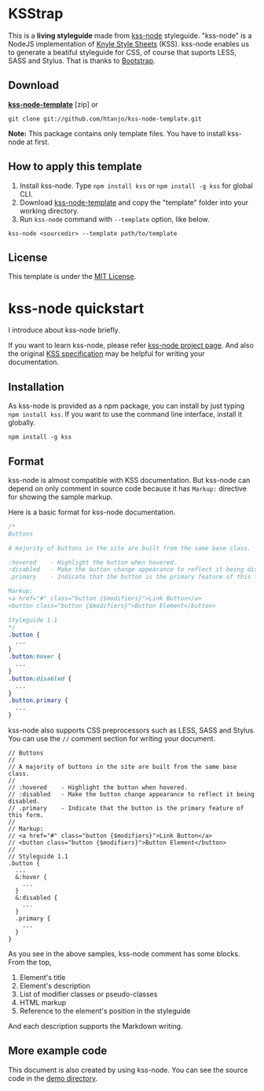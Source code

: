 KSStrap
=================

This is a **living styleguide** made from [kss-node](https://github.com/hughsk/kss-node) styleguide.
"kss-node" is a NodeJS implementation of [Knyle Style Sheets](https://github.com/kneath/kss) (KSS).
kss-node enables us to generate a beatiful styleguide for CSS, of course that suports LESS, SASS and Stylus. That is thanks to [Bootstrap](http://http://getbootstrap.com/).


Download
--------
**[kss-node-template](https://github.com/htanjo/kss-node-template/archive/master.zip)** [zip] or

```
git clone git://github.com/htanjo/kss-node-template.git
```

**Note:** This package contains only template files.
You have to install kss-node at first.


How to apply this template
--------------------------
1. Install kss-node. Type `npm install kss` or `npm install -g kss` for global CLI.
2. Download [kss-node-template](https://github.com/htanjo/kss-node-template/archive/master.zip) and copy the "template" folder into your working directory.
3. Run `kss-node` command with `--template` option, like below.

```
kss-node <sourcedir> --template path/to/template
```


License
-------
This template is under the [MIT License](https://github.com/htanjo/kss-node-template/blob/master/LICENSE).


kss-node quickstart
===================

I introduce about kss-node briefly.

If you want to learn kss-node, please refer [kss-node project page](https://github.com/hughsk/kss-node).
And also the original [KSS specification](https://github.com/kneath/kss/blob/master/SPEC.md) may be helpful for writing your documentation.


Installation
------------
As kss-node is provided as a npm package, you can install by just typing `npm install kss`.
If you want to use the command line interface, install it globally.

```
npm install -g kss
```


Format
------
kss-node is almost compatible with KSS documentation.
But kss-node can depend on only comment in source code because it has `Markup:` directive for showing the sample markup.

Here is a basic format for kss-node documentation.

```css
/*
Buttons

A majority of buttons in the site are built from the same base class.

:hovered    - Highlight the button when hovered.
:disabled   - Make the button change appearance to reflect it being disabled.
.primary    - Indicate that the button is the primary feature of this form.

Markup:
<a href="#" class="button {$modifiers}">Link Button</a>
<button class="button {$modifiers}">Button Element</button>

Styleguide 1.1
*/
.button {
  ...
}
.button:hover {
  ...
}
.button:disabled {
  ...
}
.button.primary {
  ...
}
```

kss-node also supports CSS preprocessors such as LESS, SASS and Stylus.
You can use the `//` comment section for writing your document.

```less
// Buttons
//
// A majority of buttons in the site are built from the same base class.
//
// :hovered    - Highlight the button when hovered.
// :disabled   - Make the button change appearance to reflect it being disabled.
// .primary    - Indicate that the button is the primary feature of this form.
//
// Markup:
// <a href="#" class="button {$modifiers}">Link Button</a>
// <button class="button {$modifiers}">Button Element</button>
//
// Styleguide 1.1
.button {
  ...
  &:hover {
    ...
  }
  &:disabled {
    ...
  }
  .primary {
    ...
  }
}
```

As you see in the above samples, kss-node comment has some blocks.
From the top,

1. Element's title
2. Element's description
3. List of modifier classes or pseudo-classes
4. HTML markup
5. Reference to the element's position in the styleguide

And each description supports the Markdown writing.


More example code
-----------------
This document is also created by using kss-node.
You can see the source code in the [demo directory](https://github.com/htanjo/kss-node-template/tree/master/demo/src).